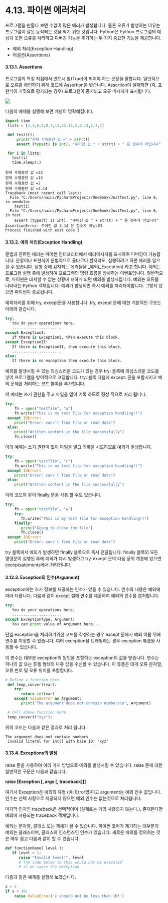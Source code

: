 # 4.13.    파이썬 에러처리

프로그램을 만들다 보면 수없이 많은 에러가 발생합니다. 물론 오류가 발생하는 이유는 프로그램이 잘못 동작되는 것을 막기 위한 것입니다. Python은 Python 프로그램의 예상치 못한 오류를 처리하고 디버깅 기능을 추가하는 두 가지 중요한 기능을 제공합니다.

* 예외 처리\(Exception Handling\)
*  어설션\(Assertions\)

#### 3.13.1.     Assertions

프로그램의 특정 지점에서 반드시 참\(True\)이 되어야 하는 문장을 말합니다. 일반적으로 오류를 확인하기 위해 코드에 Assertion을 넣습니다. Assertion이 실패하면 \(즉, 표현식이 거짓으로 평가되는 경우\) 프로그램이 중지되고 오류 메시지가 표시됩니다.

![](../.gitbook/assets/31201.jpg)

다음의 예제를 실행해 보면 개념이 명확해집니다.

```python
import time
 lists = [1,3,6,3,8,7,13,23,13,2,3.14,2,3,7]

 def test(t):
     print("현재 수행중인 값 =" + str(t))
     assert (type(t) is int), "주어진 값 " + str(t) + " 은 정수가 아닙니다"

 for i in lists:
   test(i)
   time.sleep(1)
```

```text
현재 수행중인 값 =23
현재 수행중인 값 =13
현재 수행중인 값 =2
현재 수행중인 값 =3.14
Traceback (most recent call last):
  File "C:/Users/nains/PycharmProjects/OneBook/JustTest.py", line 9, in <module>
    test(i)
  File "C:/Users/nains/PycharmProjects/OneBook/JustTest.py", line 6, in test
    assert (type(t) is int), "주어진 값 " + str(t) + " 은 정수가 아닙니다"
AssertionError: 주어진 값 3.14 은 정수가 아닙니다
Process finished with exit code 1
```

#### 3.13.2.     예외 처리\(Exception Handling\)

문법과 관련된 에러는 파이썬 인터프리터에서 에러메시지를 표시하여 디버깅이 가능합니다. 문장이나 표현식이 문법적으로 올바르다 할지라도, 실행하려고 하면 에러를 일으킬 수 있습니다. 실행 중에 감지되는 에러들을 _예외\(_Exception\) 라고 합니다. 예외는 프로그램 실행 중에 발생하여 프로그램의 명령 흐름을 방해하는 이벤트입니다. 일반적으로, 파이썬은 대처할 수 없는 상황에 처하게 되면 예외를 발생시킵니다. 예외는 오류를 나타내는 Python 객체입니다. 예외가 발생되면 즉시 예외를 처리해야합니다. 그렇지 않으면 파이썬이 종료됩니다.

예외처리를 위해 try, except문을 사용합니다. try, except 문에 대한 기본적인 구조는 아래와 같습니다.

```python
try:
   You do your operations here;
   ......................
except ExceptionI:
   If there is ExceptionI, then execute this block.
except ExceptionII:
   If there is ExceptionII, then execute this block.
   ......................
else:
   If there is no exception then execute this block. 
```

예외를 발생시킬 수 있는 의심스러운 코드가 있는 경우 try: 블록에 의심스러운 코드를 넣어 프로그램을 방어적으로 코딩합니다. try: 블록 다음에 except: 문을 포함시키고 예외 문제를 처리하는 코드 블록을 추가합니다.

이 예제는 쓰기 권한을 주고 파일을 열어 기록 하므로 정상 적으로 처리 됩니다.

```python
try:
    fh = open("testfile", "w")
    fh.write("This is my test file for exception handling!!")
 except IOError:
    print("Error: can\'t find file or read data")
 else:
    print("Written content in the file successfully")
    fh.close()
```

아래 예제는 쓰기 권한이 없이 파일을 열고 기록을 시도하므로 예외가 발생합니다.

```python
try:
    fh = open("testfile", "r")
    fh.write("This is my test file for exception handling!!")
 except IOError:
    print("Error: can\'t find file or read data")
 else:
    print("Written content in the file successfully")
```

아래 코드와 같이 finally 문을 사용 할 수도 있습니다.

```python
try:
    fh = open("testfile", "w")
    try:
       fh.write("This is my test file for exception handling!!")
    finally:
       print("Going to close the file")
       fh.close()
 except IOError:
    print("Error: can\'t find file or read data")
```

try 블록에서 예외가 발생하면 finally 블록으로 즉시 전달됩니다. finally 블록의 모든 명령문이 실행된 후에 예외가 다시 발생하고 try-except 문의 다음 상위 계층에 있으면 exceptsatements에서 처리됩니다.

#### 3.13.3.     Exception의 인수\(Argument\)

exception에는 추가 정보를 제공하는 인수가 있을 수 있습니다. 인수의 내용은 예외에 따라 다릅니다. 다음과 같이 except 절에 변수를 제공하여 예외의 인수를 캡처합니다.

```python
try:
   You do your operations here;
   ......................
except ExceptionType, Argument:
   You can print value of Argument here...
```

단일 exception을 처리하기위한 코드를 작성하는 경우 except 문에서 예외 이름 뒤에 변수를 지정할 수 있습니다. 여러 exception을 트래핑하는 경우 exception 튜플을 사용할 수 있습니다.

이 변수는 대부분 exception의 원인을 포함하는 exception의 값을 받습니다. 변수는 하나의 값 또는 튜플 형태의 다중 값을 수신할 수 있습니다. 이 튜플은 대개 오류 문자열, 오류 번호 및 오류 위치를 포함합니다.

```python
# Define a function here.
 def temp_convert(var):
    try:
       return int(var)
    except ValueError as Argument:
       print("The argument does not contain numbers\n", Argument)

 # Call above function here.
 temp_convert("xyz");
```

위의 코드는 다음과 같은 결과로 처리 됩니다.

```text
The argument does not contain numbers
 invalid literal for int() with base 10: 'xyz'
```

#### 3.13.4.     Exceptions의 발생

raise 문을 사용하여 여러 가지 방법으로 예외를 발생시킬 수 있습니다. raise 문에 대한 일반적인 구문은 다음과 같습니다.

**raise \[Exception \[, args \[, traceback\]\]\]**

여기서 Exception은 예외의 유형 \(예: Error명\)이고 argument는 예외 인수 값입니다. 인수는 선택 사항으로 제공되지 않으면 예외 인수는 없는것으로 처리됩니다.

마지막 인자인 traceback은 선택적이며 \(실제로는 거의 사용되지 않는다.\), 존재한다면 예외에 사용되는 traceback 객체입니다.

예외는 문자열, 클래스 또는 객체가 될 수 있습니다. 파이썬 코어가 제기하는 대부분의 예외는 클래스이며, 클래스의 인스턴스인 인수가 있습니다. 새로운 예외를 정의하는 것은 매우 쉽고 다음과 같이 할 수 있습니다.

```python
def functionName( level ):
   if level < 1:
      raise "Invalid level!", level
      # The code below to this would not be executed
      # if we raise the exception
```

다음과 같은 예제를 실행해 보겠습니다.

```python
x = 5
if x < 10:
    raise ValueError('x should not be less than 10!')
```

